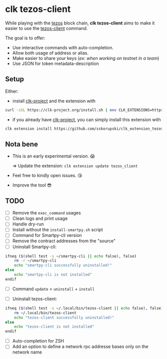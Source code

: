 # clk tezos-client 
While playing with the [tezos](https://tezos.com/) block chain, **clk tezos-client** aims to make it easier to use the [tezos-client](https://tezos.gitlab.io/shell/cli-commands.html) command. 

The goal is to offer:
* Use interactive commands with auto-completion.
* Allow both usage of address or alias.
* Make easier to share your keys (_ex: when working on testnet in a team_)
* Use JSON for token metadata-description

## Setup 
Either:

* install [clk-project](https://github.com/clk-project) and the extension with
```bash 
curl -sSL https://clk-project.org/install.sh | env CLK_EXTENSIONS=https://github.com/sskorupski/clk_extension_tezos_client bash
```
* if you already have [clk-project](https://github.com/clk-project), you can simply install this extension with
```bash
clk extension install https://github.com/sskorupski/clk_extension_tezos_client
```

## Nota bene
* This is an early experimental version. :scream:
   
    => Update the extension: `clk extension update tezos_client`
* Feel free to kindly open issues. :kissing_heart:
* Improve the tool :sunglasses:

## TODO
* [ ] Remove the `exec_command` usages
* [ ] Clean logs and print usage
* [ ] Handle dry-run 
* [ ] Install without the `install-smartpy.sh` script
* [ ] Command for Smartpy-cli version
* [ ] Remove the contract addresses from the "source"
* [ ] Uninstall Smartpy-cli:
```bash
ifneq ($(shell test -s ~/smartpy-cli || echo false), false)
	rm -r ~/smartpy-cli
	echo "smartpy-cli successfully uninstalled!"
else
	echo "smartpy-cli is not installed"
endif 
```

* [ ] Command `update` = `uninstall` + `install`

* [ ] Uninstall tezos-client:
```bash
ifneq ($(shell test -s ~/.local/bin/tezos-client || echo false), false)
	rm ~/.local/bin/tezos-client
	echo "tezos-client successfully uninstalled!"
else
	echo "tezos-client is not installed"
endif
```

* [ ] Auto-completion for ZSH
* [ ] Add an option to define a network rpc addresse bases only on the network name 